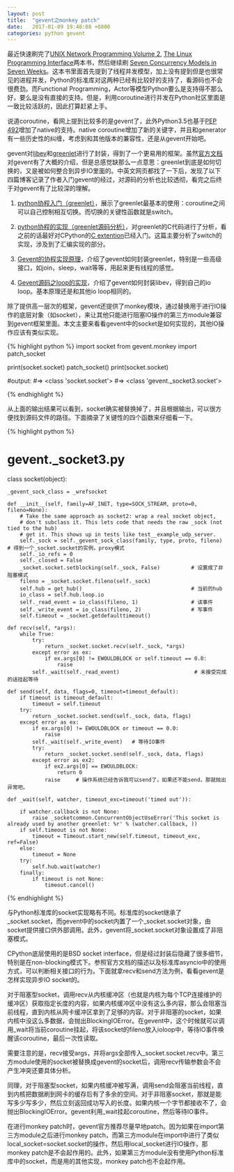 ```yaml
---
layout: post
title:  "gevent之monkey patch"
date:   2017-01-09 19:48:08 +0800
categories: python gevent
---
```


最近快速刷完了[UNIX Network Programming,Volume 2][unix-network-p], [The Linux Programming Interface][linux-p-i]两本书，然后继续刷 [Seven Concurrency Models in Seven Weeks][seven-con]。这本书里面首先提到了线程并发模型，加上没有提到但是也很常见的进程并发，Python的标准库对这两种已经有比较好的支持了，看源码也不会很费劲。而Functional Programming，Actor等模型Python要么是支持得不那么好，要么是没有直接的支持。但是，利用coroutine进行并发在Python社区里面是一致比较活跃的，因此打算赶紧上手。

说道coroutine，看网上提到比较多的是gevent了，此外Python3.5也基于[PEP 492][PEP492]增加了native的支持。native coroutine增加了新的关键字，并且和generator有一些历史性的纠缠，考虑到和其他版本的兼容性，还是从gevent开始吧。

gevent对[libev][libev]和[greenlet][greenlet-doc]进行了封装，得到了一个更易用的框架。虽然[官方文档][gevent-org]对gevent有了大概的介绍，但是总感觉缺那么一点意思：greenlet到底是如何切换的，又是被如何整合到异步IO里面的。中英文网页都找了一下后，发现了以下四篇博客记录了作者入门gevent的经过，对源码的分析也比较透彻，看完之后终于对gevent有了比较深的理解。

1. [python协程入门（greenlet）][greenlet-intro]，展示了greenlet最基本的使用：coroutine之间可以自己控制相互切换。而切换的关键性函数就是switch。

2. [python协程的实现（greenlet源码分析）][greenlet-source]，对greenlet的C代码进行了分析，看之前的话最好对CPython的[C extention][c-extention]已经入门。这篇主要分析了switch的实现，涉及到了汇编实现的部分。

3. [Gevent的协程实现原理][gevent-detail]，介绍了gevent如何封装greenlet，特别是一些高级接口，如join，sleep，wait等等，用起来更有线程的感觉。

4. [Gevent源码之loop的实现][gevent-loop]，介绍了gevent如何封装libev，得到自己的io loop。基本原理还是和其他io loop相同的。

除了提供高一层次的框架，gevent还提供了monkey模块，通过替换用于进行IO操作的底层对象（如socket），来让其他只能进行阻塞IO操作的第三方module兼容到gevent框架里面。本文主要来看看gevent中的socket是如何实现的，其他IO操作应该有类似实现。

{% highlight python %}
import socket
from gevent.monkey import patch_socket

print(socket.socket)
patch_socket()
print(socket.socket)

#output:
#=> <class 'socket.socket'>
#=> <class 'gevent._socket3.socket'>

{% endhighlight %}

从上面的输出结果可以看到，socket确实被替换掉了，并且根据输出，可以很方便找到源码文件的路径。下面摘录了关键性的四个函数来仔细看一下。

{% highlight python %}
# gevent._socket3.py

class socket(object):

    _gevent_sock_class = _wrefsocket

    def __init__(self, family=AF_INET, type=SOCK_STREAM, proto=0, fileno=None):
        # Take the same approach as socket2: wrap a real socket object,
        # don't subclass it. This lets code that needs the raw _sock (not tied to the hub)
        # get it. This shows up in tests like test__example_udp_server.
        self._sock = self._gevent_sock_class(family, type, proto, fileno)      # 得到一个_socket.socket的实例，proxy模式 
        self._io_refs = 0
        self._closed = False
        _socket.socket.setblocking(self._sock, False)          # 设置成了非阻塞模式
        fileno = _socket.socket.fileno(self._sock)
        self.hub = get_hub()                                   # 当前的hub
        io_class = self.hub.loop.io
        self._read_event = io_class(fileno, 1)                 # 读事件
        self._write_event = io_class(fileno, 2)                # 写事件
        self.timeout = _socket.getdefaulttimeout()

    def recv(self, *args):
        while True:
            try:
                return _socket.socket.recv(self._sock, *args) 
            except error as ex:
                if ex.args[0] != EWOULDBLOCK or self.timeout == 0.0:
                    raise
            self._wait(self._read_event)                        # 未接受完成的话挂起等待            

    def send(self, data, flags=0, timeout=timeout_default):
        if timeout is timeout_default:
            timeout = self.timeout
        try:
            return _socket.socket.send(self._sock, data, flags)
        except error as ex:
            if ex.args[0] != EWOULDBLOCK or timeout == 0.0:
                raise
            self._wait(self._write_event)   # 等待IO事件
            try:
                return _socket.socket.send(self._sock, data, flags)
            except error as ex2:
                if ex2.args[0] == EWOULDBLOCK:
                    return 0
                raise     # 操作系统已经告诉我可以send了，如果还不能send，那就抛出异常吧。

    def _wait(self, watcher, timeout_exc=timeout('timed out')):

        if watcher.callback is not None:
            raise _socketcommon.ConcurrentObjectUseError('This socket is already used by another greenlet: %r' % (watcher.callback, ))
        if self.timeout is not None:
            timeout = Timeout.start_new(self.timeout, timeout_exc, ref=False)
        else:
            timeout = None
        try:
            self.hub.wait(watcher)
        finally:
            if timeout is not None:
                timeout.cancel()

{% endhighlight %}

与Python标准库的socket实现略有不同。标准库的socket继承了_socket.socket，而gevent中的socket内置了一个_socket.socket对象，由socket提供接口供外部调用。此外，gevent将_socket.socket对象设置成了非阻塞模式。

CPython底层使用的是BSD socket interface，但是经过封装后隐藏了很多细节，特别是在non-blocking模式下。参照官方文档的描述以及标准库asyncio中的使用方式，可以判断相关接口的行为。下面就拿recv和send方法为例，看看gevent是怎样实现异步IO socket的。

对于阻塞型socket，调用recv从内核缓冲区（也就是内核为每个TCP连接维护的缓冲区）获取指定长度的内容，如果内核缓冲区中没有这么多内容，那么会阻塞当前线程，直到内核从网卡缓冲区拿到了足够的内容。对于非阻塞的socket，如果内核中没这么多数据，会抛出BlockingIOError。在gevent中，这个时候就可以调用_wait将当前coroutine挂起，将该socket的fileno放入ioloop中，等待IO事件唤醒该coroutine，最后一次性读取。

需要注意的是，recv接受args，并将args全部传入_socket.socket.recv中。第三方module使用的socket被替换成gevent的socket后，调用recv传输参数会不会产生冲突还要具体分析。

同理，对于阻塞型socket，如果内核缓冲被写满，调用send会阻塞当前线程，直到内核把数据刷到网卡的缓存后有了多余的空间。对于非阻塞socket，那就是能写多少写多少，然后立刻返回成功写入的长度。如果内核一个字节都接收不了，会抛出BlockingIOError。gevent利用_wait挂起coroutine，然后等待IO事件。

在进行monkey patch时，gevent官方推荐尽量早地patch。因为如果在import第三方module之后进行monkey patch，而第三方module在import中进行了类似local_socket=socket.socket的操作，然后用local_socket进行IO操作，那monkey patch是不会起作用的。此外，如果第三方module没有使用Python标准库中的socket，而是用的其他实现，monkey patch也不会起作用。


[greenlet-intro]: http://blog.csdn.net/fjslovejhl/article/details/38821673
[greenlet-source]: http://blog.csdn.net/fjslovejhl/article/details/38824963
[gevent-detail]: http://blog.csdn.net/fjslovejhl/article/details/39007831
[gevent-loop]: http://blog.csdn.net/fjslovejhl/article/details/39153861
[unix-network-p]: https://www.amazon.cn/dp/B01CK7JI44/ref=sr_1_4?ie=UTF8&qid=1483974145&sr=8-4&keywords=Unix+Network+Programming
[linux-p-i]: https://www.amazon.cn/dp/1593272200/ref=sr_1_1?ie=UTF8&qid=1483974499&sr=8-1&keywords=The+Linux+Programming+Interface
[seven-con]: https://www.amazon.cn/dp/1937785653/ref=sr_1_2?ie=UTF8&qid=1483974684&sr=8-2&keywords=Seven+Concurrency+Models+in+Seven+Weeks
[PEP492]:https://www.python.org/dev/peps/pep-0492/
[c-extention]:https://docs.python.org/3/extending/index.html
[libev]:http://pod.tst.eu/http://cvs.schmorp.de/libev/ev.pod
[greenlet-doc]:https://greenlet.readthedocs.io/en/latest/
[gevent-org]:http://www.gevent.org/
